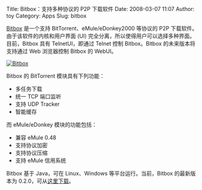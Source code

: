 Title: Bitbox：支持多种协议的 P2P 下载软件
Date: 2008-03-07 11:07
Author: toy
Category: Apps
Slug: bitbox

[Bitbox](http://www.bitbox.cn/) 是一个支持 BitTorrent、eMule/eDonkey2000
等协议的 P2P 下载软件。由于该软件的内核和用户界面 (UI)
完全分离，所以使得用户可以选择多种界面。目前，Bitbox 具有
TelnetUI，即通过 Telnet 控制 Bitbox。Bitbox 的未来版本将支持通过 Web
浏览器控制 Bitbox 的 WebUI。

[![Bitbox](http://i.linuxtoy.org/i/2008/03/bitbox-thumb.png)](http://i.linuxtoy.org/i/2008/03/bitbox.png)

Bitbox 的 BitTorrent 模块具有下列功能：

-   多任务下载
-   统一 TCP 端口监听
-   支持 UDP Tracker
-   智能缓存

而 eMule/eDonkey 模块的功能包括：

-   兼容 eMule 0.48
-   支持协议加密
-   支持协议压缩
-   支持 eMule 信用系统

Bitbox 基于 Java，可在 Linux、Windows 等平台运行。当前，Bitbox
的最新版本为
0.2.0，可从[这里下载](http://www.bitbox.cn/pmwiki.php?n=Bitbox.%e4%b8%8b%e8%bd%bd)。

